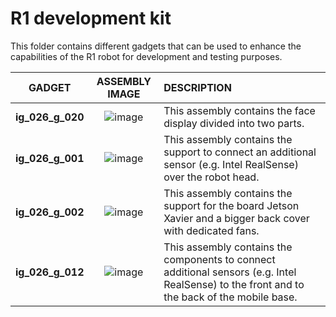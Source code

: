 # R1 development kit
This folder contains different gadgets that can be used to enhance the capabilities of the R1 robot for development and testing purposes.

| GADGET | ASSEMBLY IMAGE | DESCRIPTION |
| :----: | :------------: | :---------- |
| **ig_026_g_020** | ![image](https://user-images.githubusercontent.com/8970230/90025299-389a0d00-dcb6-11ea-9bf3-8fc63e28c3b8.png) | This assembly contains the face display divided into two parts.|
|  **ig_026_g_001** | ![image](https://user-images.githubusercontent.com/8970230/90024601-56b33d80-dcb5-11ea-98d5-b226f60cf74b.png) | This assembly contains the support to connect an additional sensor (e.g. Intel RealSense) over the robot head. |
| **ig_026_g_002** | ![image](https://user-images.githubusercontent.com/8970230/90027424-d42c7d00-dcb8-11ea-882b-b9fc40a1f1c6.png) | This assembly contains the support for the board Jetson Xavier and a bigger back cover with dedicated fans.|
| **ig_026_g_012** | ![image](https://user-images.githubusercontent.com/8970230/90029019-a3e5de00-dcba-11ea-8001-987353fa3934.png)  | This assembly contains the components to connect additional sensors (e.g. Intel RealSense) to the front and to the back of the mobile base. |
